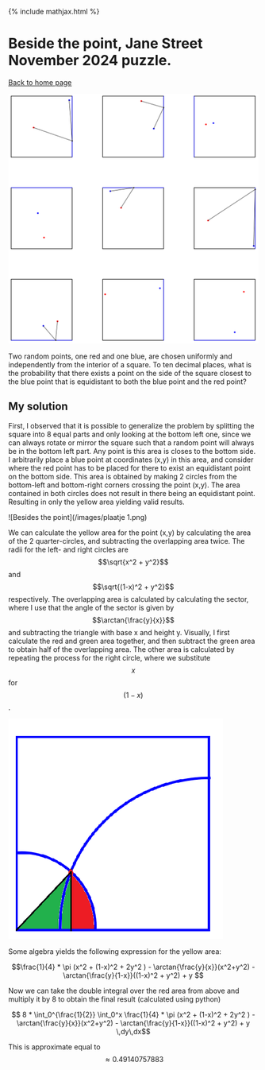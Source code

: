 {% include mathjax.html %}
# Beside the point, Jane Street November 2024 puzzle.
[Back to home page](README.md)


![Besides the point](/images/november-2024.png)

Two random points, one red and one blue, are chosen uniformly and independently from the interior of a square. To ten decimal places, what is the probability that there exists a point on the side of the square closest to the blue point that is equidistant to both the blue point and the red point?

## My solution

First, I observed that it is possible to generalize the problem by splitting the square into 8 equal parts and only looking at the bottom left one, since we can always rotate or mirror the square such that a random point will always be in the bottom left part. Any point is this area is closes to the bottom side. I arbitrarily place a blue point at coordinates (x,y) in this area, and consider where the red point has to be placed for there to exist an equidistant point on the bottom side. This area is obtained by making 2 circles from the bottom-left and bottom-right corners crossing the point (x,y). The area contained in both circles does not result in there being an equidistant point. Resulting in only the yellow area yielding valid results. 

![Besides the point](/images/plaatje 1.png)

We can calculate the yellow area for the point (x,y) by calculating the area of the 2 quarter-circles, and subtracting the overlapping area twice. The radii for the left- and right circles are $$\sqrt{x^2 + y^2}$$ and $$\sqrt{(1-x)^2 + y^2}$$ respectively. The overlapping area is calculated by calculating the sector, where I use that the angle of the sector is given by $$\arctan{\frac{y}{x}}$$ and subtracting the triangle with base x and height y. Visually, I first calculate the red and green area together, and then subtract the green area to obtain half of the overlapping area. The other area is calculated by repeating the process for the right circle, where we substitute $$x$$ for $$(1-x)$$.


![Besides the point](/images/plaatje2.png)


Some algebra yields the following expression for the yellow area:

$$\frac{1}{4} * \pi (x^2 + (1-x)^2 + 2y^2 ) - \arctan{\frac{y}{x}}(x^2+y^2) - \arctan{\frac{y}{1-x}}((1-x)^2 + y^2) + y $$

Now we can take the double integral over the red area from above and multiply it by 8 to obtain the final result (calculated using python)

$$ 8 * \int_0^{\frac{1}{2}} \int_0^x \frac{1}{4} * \pi (x^2 + (1-x)^2 + 2y^2 ) - \arctan{\frac{y}{x}}(x^2+y^2) - \arctan{\frac{y}{1-x}}((1-x)^2 + y^2) + y \,dy\,dx$$

This is approximate equal to $$\approx 0.49140757883$$ 
